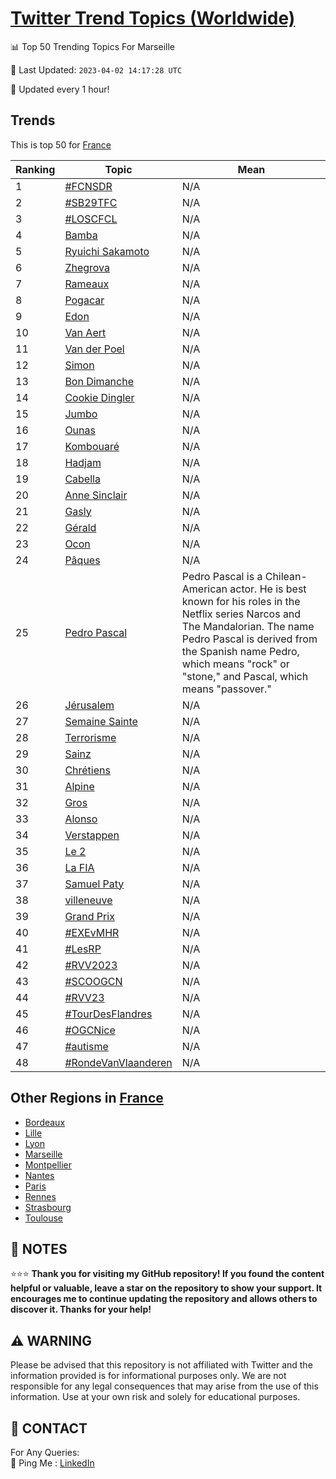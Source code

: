 [Twitter Trend Topics (Worldwide)](https://github.com/ErcinDedeoglu/Twitter-Trend-Topics)
==========


📊 Top 50 Trending Topics For Marseille

📆 Last Updated: `2023-04-02 14:17:28 UTC`

🔧 Updated every 1 hour!


## Trends

This is top 50 for [France](</France>)

| Ranking | Topic | Mean |
| ------- | ------------ | ------------ |
| 1 | [#FCNSDR](http://twitter.com/search?q=%23FCNSDR) | N/A |
| 2 | [#SB29TFC](http://twitter.com/search?q=%23SB29TFC) | N/A |
| 3 | [#LOSCFCL](http://twitter.com/search?q=%23LOSCFCL) | N/A |
| 4 | [Bamba](http://twitter.com/search?q=Bamba) | N/A |
| 5 | [Ryuichi Sakamoto](http://twitter.com/search?q=Ryuichi+Sakamoto) | N/A |
| 6 | [Zhegrova](http://twitter.com/search?q=Zhegrova) | N/A |
| 7 | [Rameaux](http://twitter.com/search?q=Rameaux) | N/A |
| 8 | [Pogacar](http://twitter.com/search?q=Pogacar) | N/A |
| 9 | [Edon](http://twitter.com/search?q=Edon) | N/A |
| 10 | [Van Aert](http://twitter.com/search?q=Van+Aert) | N/A |
| 11 | [Van der Poel](http://twitter.com/search?q=Van+der+Poel) | N/A |
| 12 | [Simon](http://twitter.com/search?q=Simon) | N/A |
| 13 | [Bon Dimanche](http://twitter.com/search?q=Bon+Dimanche) | N/A |
| 14 | [Cookie Dingler](http://twitter.com/search?q=Cookie+Dingler) | N/A |
| 15 | [Jumbo](http://twitter.com/search?q=Jumbo) | N/A |
| 16 | [Ounas](http://twitter.com/search?q=Ounas) | N/A |
| 17 | [Kombouaré](http://twitter.com/search?q=Kombouar%c3%a9) | N/A |
| 18 | [Hadjam](http://twitter.com/search?q=Hadjam) | N/A |
| 19 | [Cabella](http://twitter.com/search?q=Cabella) | N/A |
| 20 | [Anne Sinclair](http://twitter.com/search?q=Anne+Sinclair) | N/A |
| 21 | [Gasly](http://twitter.com/search?q=Gasly) | N/A |
| 22 | [Gérald](http://twitter.com/search?q=G%c3%a9rald) | N/A |
| 23 | [Ocon](http://twitter.com/search?q=Ocon) | N/A |
| 24 | [Pâques](http://twitter.com/search?q=P%c3%a2ques) | N/A |
| 25 | [Pedro Pascal](http://twitter.com/search?q=Pedro+Pascal) | Pedro Pascal is a Chilean-American actor. He is best known for his roles in the Netflix series Narcos and The Mandalorian. The name Pedro Pascal is derived from the Spanish name Pedro, which means "rock" or "stone," and Pascal, which means "passover." |
| 26 | [Jérusalem](http://twitter.com/search?q=J%c3%a9rusalem) | N/A |
| 27 | [Semaine Sainte](http://twitter.com/search?q=Semaine+Sainte) | N/A |
| 28 | [Terrorisme](http://twitter.com/search?q=Terrorisme) | N/A |
| 29 | [Sainz](http://twitter.com/search?q=Sainz) | N/A |
| 30 | [Chrétiens](http://twitter.com/search?q=Chr%c3%a9tiens) | N/A |
| 31 | [Alpine](http://twitter.com/search?q=Alpine) | N/A |
| 32 | [Gros](http://twitter.com/search?q=Gros) | N/A |
| 33 | [Alonso](http://twitter.com/search?q=Alonso) | N/A |
| 34 | [Verstappen](http://twitter.com/search?q=Verstappen) | N/A |
| 35 | [Le 2](http://twitter.com/search?q=Le+2) | N/A |
| 36 | [La FIA](http://twitter.com/search?q=La+FIA) | N/A |
| 37 | [Samuel Paty](http://twitter.com/search?q=Samuel+Paty) | N/A |
| 38 | [villeneuve](http://twitter.com/search?q=villeneuve) | N/A |
| 39 | [Grand Prix](http://twitter.com/search?q=Grand+Prix) | N/A |
| 40 | [#EXEvMHR](http://twitter.com/search?q=%23EXEvMHR) | N/A |
| 41 | [#LesRP](http://twitter.com/search?q=%23LesRP) | N/A |
| 42 | [#RVV2023](http://twitter.com/search?q=%23RVV2023) | N/A |
| 43 | [#SCOOGCN](http://twitter.com/search?q=%23SCOOGCN) | N/A |
| 44 | [#RVV23](http://twitter.com/search?q=%23RVV23) | N/A |
| 45 | [#TourDesFlandres](http://twitter.com/search?q=%23TourDesFlandres) | N/A |
| 46 | [#OGCNice](http://twitter.com/search?q=%23OGCNice) | N/A |
| 47 | [#autisme](http://twitter.com/search?q=%23autisme) | N/A |
| 48 | [#RondeVanVlaanderen](http://twitter.com/search?q=%23RondeVanVlaanderen) | N/A |



## Other Regions in [France](</France>)

* [Bordeaux](</France/Bordeaux.md>)
* [Lille](</France/Lille.md>)
* [Lyon](</France/Lyon.md>)
* [Marseille](</France/Marseille.md>)
* [Montpellier](</France/Montpellier.md>)
* [Nantes](</France/Nantes.md>)
* [Paris](</France/Paris.md>)
* [Rennes](</France/Rennes.md>)
* [Strasbourg](</France/Strasbourg.md>)
* [Toulouse](</France/Toulouse.md>)



## 📝 NOTES

⭐⭐⭐ **Thank you for visiting my GitHub repository! If you found the content helpful or valuable, leave a star on the repository to show your support. It encourages me to continue updating the repository and allows others to discover it. Thanks for your help!**


## ⚠️ WARNING

Please be advised that this repository is not affiliated with Twitter and the information provided is for informational purposes only. We are not responsible for any legal consequences that may arise from the use of this information. Use at your own risk and solely for educational purposes.


## 📨 CONTACT

 For Any Queries:  
            🏓 Ping Me : [LinkedIn](https://www.linkedin.com/in/ercindedeoglu/)
